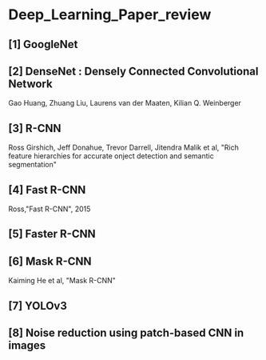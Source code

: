 # Deep_Learning_Paper_review


## [1] GoogleNet

## [2] DenseNet : Densely Connected Convolutional Network
  Gao Huang, Zhuang Liu, Laurens van der Maaten, Kilian Q. Weinberger
  
  
  ## [3] R-CNN
  Ross Girshich, Jeff Donahue, Trevor Darrell, Jitendra Malik et al, "Rich feature hierarchies for accurate onject detection and semantic segmentation"
  
## [4] Fast R-CNN

Ross,"Fast R-CNN", 2015

## [5] Faster R-CNN


## [6] Mask R-CNN
Kaiming He et al, "Mask R-CNN" 

## [7] YOLOv3

## [8] Noise reduction using patch-based CNN in images
